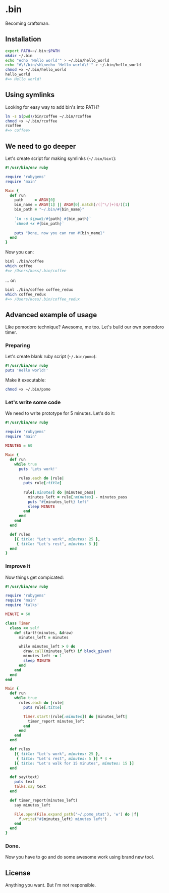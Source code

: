 # .bin

Becoming craftsman.

## Installation

``` sh
export PATH=~/.bin:$PATH
mkdir ~/.bin
echo "echo 'Hello world'" > ~/.bin/hello_world
echo "#\!/bin/sh\necho 'Hello world\!'" > ~/.bin/hello_world
chmod +x ~/.bin/hello_world
hello_world
#=> Hello world!
```

## Using symlinks

Looking for easy way to add bin's into PATH?

``` sh
ln -s $(pwd)/bin/coffee ~/.bin/rcoffee
chmod +x ~/.bin/rcoffee
rcoffee
#=> coffee>
```

## We need to go deeper

Let's create script for making symlinks (`~/.bin/binl`):

``` ruby
#!/usr/bin/env ruby

require 'rubygems'
require 'main'

Main {
  def run
    path     = ARGV[0]
    bin_name = ARGV[1] || ARGV[0].match(/([^\/]+)$/)[1]
    bin_path = "~/.bin/#{bin_name}"
    
    `ln -s $(pwd)/#{path} #{bin_path}`
    `chmod +x #{bin_path}`
    
    puts "Done, now you can run #{bin_name}"
  end
}
```

Now you can:

``` sh
binl ./bin/coffee
which coffee
#=> /Users/koss/.bin/coffee
```

... or:

``` sh
binl ./bin/coffee coffee_redux
which coffee_redux
#=> /Users/koss/.bin/coffee_redux
```

## Advanced example of usage

Like pomodoro technique? Awesome, me too. Let's build our own pomodoro timer.

### Preparing

Let's create blank ruby script (`~/.bin/pomo`):

``` ruby
#!/usr/bin/env ruby
puts 'Hello world!'
```

Make it executable:

``` sh
chmod +x ~/.bin/pomo
```

### Let's write some code

We need to write prototype for 5 minutes. Let's do it:

``` ruby
#!/usr/bin/env ruby

require 'rubygems'
require 'main'

MINUTES = 60

Main {
  def run
    while true
      puts 'Lets work!'
      
      rules.each do |rule|
        puts rule[:title]
        
        rule[:minutes] do |minutes_pass|
          minutes_left = rule[:minutes] - minutes_pass
          puts "#{minutes_left} left"
          sleep MINUTE
        end
      end
    end
  end

  def rules
    [{ title: "Let's work", minutes: 25 },
     { title: "Let's rest", minutes: 5 }]
  end
}
```

### Improve it

Now things get compicated:

``` ruby
#!/usr/bin/env ruby

require 'rubygems'
require 'main'
require 'talks'

MINUTE = 60

class Timer
  class << self
    def start!(minutes, &draw)
      minutes_left = minutes

      while minutes_left > 0 do
        draw.call(minutes_left) if block_given?
        minutes_left -= 1
        sleep MINUTE
      end
    end
  end
end

Main {
  def run
    while true
      rules.each do |rule|
        puts rule[:title]

        Timer.start!(rule[:minutes]) do |minutes_left|
          timer_report minutes_left
        end
      end
    end
  end

  def rules
    [{ title: "Let's work", minutes: 25 },
     { title: "Let's rest", minutes: 5 }] * 4 +
    [{ title: "Let's walk for 15 minutes", minutes: 15 }]
  end

  def say(text)
    puts text
    Talks.say text
  end

  def timer_report(minutes_left)
    say minutes_left

    File.open(File.expand_path('~/.pomo_stat'), 'w') do |f|
      f.write("#{minutes_left} minutes left")
    end
  end
}
```

### Done.

Now you have to go and do some awesome work using brand new tool.


## License

Anything you want. But I'm not responsible.
